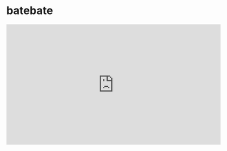 # batebate

<iframe width="560" height="315" src="https://www.youtube.com/embed/u30druTuNTk" title="YouTube video player" frameborder="0" allow="accelerometer; autoplay; clipboard-write; encrypted-media; gyroscope; picture-in-picture" allowfullscreen></iframe>
